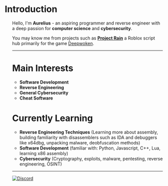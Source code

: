 <h1> Introduction </h1>
<ul>
<p>Hello, I'm <b>Aurelius</b> - an aspiring programmer and reverse engineer with a deep passion for <b>computer science</b> and <b>cybersecurity</b>.</p>
<p>You may know me from projects such as <b><a href="https://robloxscripts.com/deepwoken-project-rain-paid-gui-2024/" target="_blank">Project Rain</a></b>
a Roblox script hub primarily for the game <a href="https://www.roblox.com/games/4111023553/Deepwoken" target="_blank">Deepwoken</a>. </p>
<hr>
<h1>Main Interests</h1>
<ul>
    <li><b>Software Development</b></li>
    <li><b>Reverse Engineering</b></li>
    <li><b>General Cybersecurity</b></li>
    <li><b>Cheat Software</b></li>
</ul>

<h1>Currently Learning</h1>
<ul>
    <li><b>Reverse Engineering Techniques</b> (Learning more about assembly, building familiarity with disassemblers such as IDA and debuggers like x64dbg, unpacking malware, deobfuscation methods)</li>
    <li><b>Software Development</b> (familiar with: Python, Javascript, C++, Lua, learning x86 assembly)</li>
    <li><b>Cybersecurity</b> (Cryptography, exploits, malware, pentesting, reverse engineering, OSINT)</li>
</ul>

<hr>
<a href="https://discord.com/users/976986147580428329">
<img src="https://camo.githubusercontent.com/61b15d0dde9125d7a906a013507b6baa391ba7df90aed59df42f4554c3267d9a/68747470733a2f2f696d672e736869656c64732e696f2f62616467652f2d446973636f72642d77686974653f6c6f676f3d446973636f7264" alt="Discord" data-canonical-src="https://img.shields.io/badge/-Discord-white?logo=Discord" style="max-width: 100%;">
</a>
